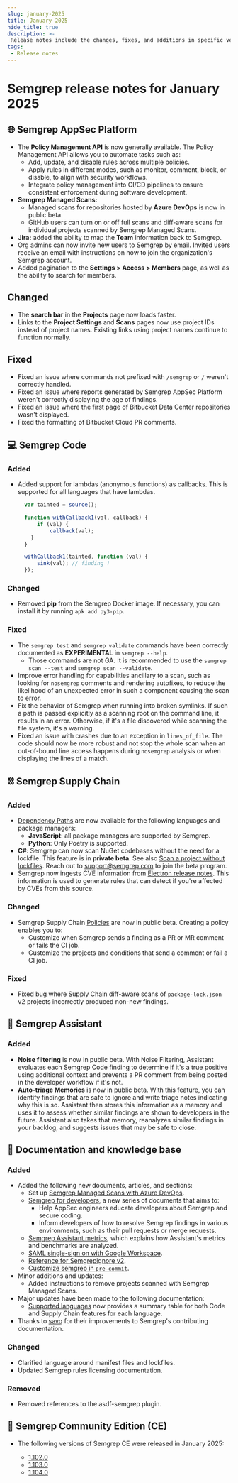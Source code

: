 ```yaml
---
slug: january-2025
title: January 2025
hide_title: true
description: >-
 Release notes include the changes, fixes, and additions in specific versions of Semgrep.
tags:
 - Release notes
---
```


# Semgrep release notes for January 2025

<!-- Remember to update latest endpoint -->
<!-- Remember to update index page -->


## 🌐 Semgrep AppSec Platform

- The **Policy Management API** is now generally available. The Policy Management API allows you to automate tasks such as:
  - Add, update, and disable rules across multiple policies.
  - Apply rules in different modes, such as monitor, comment, block, or disable, to align with security workflows.
  - Integrate policy management into CI/CD pipelines to ensure consistent enforcement during software development.
- **Semgrep Managed Scans:**
  - Managed scans for repositories hosted by **Azure DevOps** is now in public beta.
  - GitHub users can turn on or off full scans and diff-aware scans for individual projects scanned by Semgrep Managed Scans.
- **Jira:** added the ability to map the **Team** information back to Semgrep.  
- Org admins can now invite new users to Semgrep by email. Invited users receive an email with instructions on how to join the organization's Semgrep account.
- Added pagination to the **Settings > Access > Members** page, as well as the ability to search for members.

## Changed

- The **search bar** in the **Projects** page now loads faster.  <!-- 18697 -->
- Links to the **Project Settings** and **Scans** pages now use project IDs instead of project names. Existing links using project names continue to function normally.

## Fixed

- Fixed an issue where commands not prefixed with `/semgrep` or `/` weren't correctly handled.
- Fixed an issue where reports generated by Semgrep AppSec Platform weren't correctly displaying the age of findings.
- Fixed an issue where the first page of Bitbucket Data Center repositories wasn't displayed.
- Fixed the formatting of Bitbucket Cloud PR comments.

## 💻 Semgrep Code

### Added

- Added support for lambdas (anonymous functions) as callbacks. This is supported for all languages that have lambdas.
  ```javascript
    var tainted = source();

    function withCallback1(val, callback) {
        if (val) {
            callback(val);
      }
    }

    withCallback1(tainted, function (val) {
        sink(val); // finding !
    });
  ```

### Changed

- Removed **pip** from the Semgrep Docker image. If necessary, you can install it by running `apk add py3-pip`.

### Fixed

- The `semgrep test` and `semgrep validate` commands have been correctly documented as **EXPERIMENTAL** in `semgrep --help`.
  - Those commands are not GA. It is recommended to use the `semgrep scan --test` and `semgrep scan --validate`.
- Improve error handling for capabilities ancillary to a scan, such as looking for `nosemgrep` comments and rendering autofixes, to reduce the likelihood of an unexpected error in such a component causing the scan to error.
- Fix the behavior of Semgrep when running into broken symlinks. If such a path is passed explicitly as a scanning root on the command line, it results in an error. Otherwise, if it's a file discovered while scanning the file system, it's a warning.
- Fixed an issue with crashes due to an exception in `lines_of_file`. The code should now be more robust and not stop the whole scan when an out-of-bound line access happens during `nosemgrep` analysis or when displaying the lines of a match.

## ⛓️ Semgrep Supply Chain

### Added

<!-- Dependency graphs? -->
- [Dependency Paths](/semgrep-supply-chain/dependency-search#view-the-dependency-path) are now available for the following languages and package managers:
  - **JavaScript**: all package managers are supported by Semgrep.
  - **Python**: Only Poetry is supported.
- **C#**: Semgrep can now scan NuGet codebases without the need for a lockfile. This feature is in **private beta**. See also [Scan a project without lockfiles](/semgrep-supply-chain/getting-started#scan-a-project-without-lockfiles-beta). Reach out to [<i class="fa-regular fa-envelope"></i> support@semgrep.com](mailto:support@semgrep.com) to join the beta program.
- Semgrep now ingests CVE information from [<i class="fas fa-external-link fa-xs"></i> Electron release notes](https://releases.electronjs.org/releases/stable). This information is used to generate rules that can detect if you're affected by CVEs from this source.

### Changed

- Semgrep Supply Chain [Policies](/supply-chain/policies) are now in public beta. Creating a policy enables you to:
  - Customize when Semgrep sends a finding as a PR or MR comment or fails the CI job.
  - Customize the projects and conditions that send a comment or fail a CI job.

### Fixed

- Fixed bug where Supply Chain diff-aware scans of `package-lock.json` v2 projects incorrectly produced non-new findings.

## 🤖 Semgrep Assistant 

### Added

- **Noise filtering** is now in public beta. With Noise Filtering, Assistant evaluates each Semgrep Code finding to determine if it's a true positive using additional context and prevents a PR comment from being posted in the developer workflow if it's not.
- **Auto-triage Memories** is now in public beta. With this feature, you can identify findings that are safe to ignore and write triage notes indicating why this is so. Assistant then stores this information as a memory and uses it to assess whether similar findings are shown to developers in the future. Assistant also takes that memory, reanalyzes similar findings in your backlog, and suggests issues that may be safe to close.

## 📝 Documentation and knowledge base

### Added 
- Added the following new documents, articles, and sections:
  - Set up [Semgrep Managed Scans with Azure DevOps](/deployment/managed-scanning/azure).
  - [Semgrep for developers](/for-developers/overviews), a new series of documents that aims to:
    - Help AppSec engineers educate developers about Semgrep and secure coding.
    - Inform developers of how to resolve Semgrep findings in various environments, such as their pull requests or merge requests.
  - [Semgrep Assistant metrics](/semgrep-assistant/metrics), which explains how Assistant's metrics and benchmarks are analyzed.
  - [SAML single-sign on with Google Workspace](/kb/semgrep-appsec-platform/saml-google-workspace).
  - [Reference for Semgrepignore v2](/semgrepignore-v2-reference).
  - [Customize semgrep in `pre-commit`](/kb/integrations/customize-semgrep-precommit).
- Minor additions and updates:
  - Added instructions to remove projects scanned with Semgrep Managed Scans.
- Major updates have been made to the following documentation:
  - [Supported languages](/supported-languages) now provides a summary table for both Code and Supply Chain features for each language.
- Thanks to [savq](https://github.com/savq) for their improvements to Semgrep's contributing documentation.

### Changed

- Clarified language around manifest files and lockfiles.
- Updated Semgrep rules licensing documentation.

### Removed

- Removed references to the asdf-semgrep plugin.

## 🔧 Semgrep Community Edition (CE)

* The following versions of Semgrep CE were released in January 2025:

  - [<i class="fas fa-external-link fa-xs"></i> 1.102.0](https://github.com/semgrep/semgrep/releases/tag/v1.102.0) 
  - [<i class="fas fa-external-link fa-xs"></i> 1.103.0](https://github.com/semgrep/semgrep/releases/tag/v1.103.0)
  - [<i class="fas fa-external-link fa-xs"></i> 1.104.0](https://github.com/semgrep/semgrep/releases/tag/v1.104.0)

